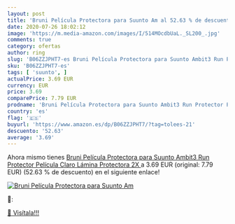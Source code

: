 ```yaml
---
layout: post
title: 'Bruni Película Protectora para Suunto Am al 52.63 % de descuento'
date: 2020-07-26 18:02:12
image: 'https://m.media-amazon.com/images/I/514MOcdbUaL._SL200_.jpg'
comments: true
category: ofertas
author: ring
slug: 'B06ZZJPHT7-es Bruni Película Protectora para Suunto Ambit3 Run Protector...'
sku: 'B06ZZJPHT7-es'
tags: [ 'suunto', ]
actualPrice: 3.69 EUR
currency: EUR
price: 3.69
comparePrice: 7.79 EUR
prodname: 'Bruni Película Protectora para Suunto Ambit3 Run Protector Película  Claro Lámina Protectora  2X '
country: 'es'
flag: '🇪🇸'
buyurl: 'https://www.amazon.es/dp/B06ZZJPHT7/?tag=tolees-21'
descuento: '52.63'
average: '3.69'
---
```


Ahora mismo tienes [Bruni Película Protectora para Suunto Ambit3 Run Protector Película  Claro Lámina Protectora  2X ](https://www.amazon.es/dp/B06ZZJPHT7/?tag=tolees-21) a 3.69 EUR (original: 7.79 EUR) (52.63 %  de descuento) en el siguiente enlace!

[![Bruni Película Protectora para Suunto Am](https://m.media-amazon.com/images/I/514MOcdbUaL._SL200_.jpg)](https://www.amazon.es/dp/B06ZZJPHT7/?tag=tolees-21)

🔎:


[🛒 Visítala!!!](https://www.amazon.es/dp/B06ZZJPHT7/?tag=tolees-21)
